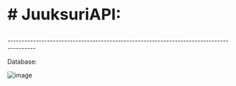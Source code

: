 <h2 style="font-size:36px;"># JuuksuriAPI:</h2>
----------------------------------------------------------------------------------------

Database:

![image](https://github.com/user-attachments/assets/7f70cfa9-221c-48bd-b8aa-00ee36858d3c)
